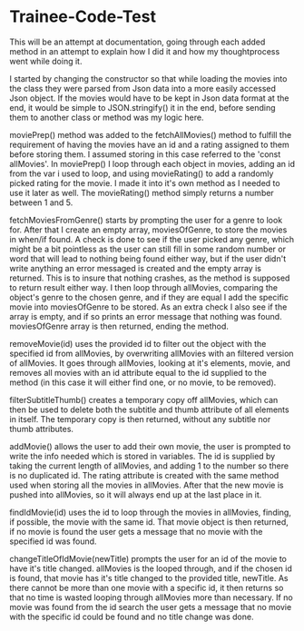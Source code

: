 # Trainee-Code-Test

This will be an attempt at documentation, going through each added method in an attempt to explain how I did it and how my thoughtprocess went while doing it.

I started by changing the constructor so that while loading the movies into the class they were parsed from Json data into a more easily accessed Json object. If the movies would have to be kept in Json data format at the end, it would be simple to JSON.stringify() it in the end, before sending them to another class or method was my logic here.

moviePrep() method was added to the fetchAllMovies() method to fulfill the requirement of having the movies have an id and a rating assigned to them before storing them. I assumed storing in this case referred to the 'const allMovies'. In moviePrep() I loop through each object in movies, adding an id from the var i used to loop, and using movieRating() to add a randomly picked rating for the movie. I made it into it's own method as I needed to use it later as well. The movieRating() method simply returns a number between 1 and 5.

fetchMoviesFromGenre() starts by prompting the user for a genre to look for. After that I create an empty array, moviesOfGenre, to store the movies in when/if found. A check is done to see if the user picked any genre, which might be a bit pointless as the user can still fill in some random number or word that will lead to nothing being found either way, but if the user didn't write anything an error messaged is created and the empty array is returned. This is to insure that nothing crashes, as the method is supposed to return result either way. I then loop through allMovies, comparing the object's genre to the chosen genre, and if they are equal I add the specific movie into moviesOfGenre to be stored. As an extra check I also see if the array is empty, and if so prints an error message that nothing was found. moviesOfGenre array is then returned, ending the method.

removeMovie(id) uses the provided id to filter out the object with the specified id from allMovies, by overwriting allMovies with an filtered version of allMovies. It goes through allMovies, looking at it's elements, movie, and removes all movies with an id attribute equal to the id supplied to the method (in this case it will either find one, or no movie, to be removed).

filterSubtitleThumb() creates a temporary copy off allMovies, which can then be used to delete both the subtitle and thumb attribute of all elements in itself. The temporary copy is then returned, without any subtitle nor thumb attributes.

addMovie() allows the user to add their own movie, the user is prompted to write the info needed which is stored in variables. The id is supplied by taking the current length of allMovies, and adding 1 to the number so there is no duplicated id. The rating attribute is created with the same method used when storing all the movies in allMovies. After that the new movie is pushed into allMovies, so it will always end up at the last place in it.

findIdMovie(id) uses the id to loop through the movies in allMovies, finding, if possible, the movie with the same id. That movie object is then returned, if no movie is found the user gets a message that no movie with the specified id was found.

changeTitleOfIdMovie(newTitle) prompts the user for an id of the movie to have it's title changed. allMovies is the looped through, and if the chosen id is found, that movie has it's title changed to the provided title, newTitle. As there cannot be more than one movie with a specific id, it then returns so that no time is wasted looping through allMovies more than necessary. If no movie was found from the id search the user gets a message that no movie with the specific id could be found and no title change was done.
